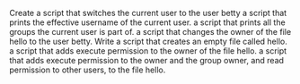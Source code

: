 Create a script that switches the current user to the user betty
a script that prints the effective username of the current user.
a script that prints all the groups the current user is part of.
a script that changes the owner of the file hello to the user betty.
Write a script that creates an empty file called hello.
a script that adds execute permission to the owner of the file hello.
a script that adds execute permission to the owner and the group owner, and read permission to other users, to the file hello.
